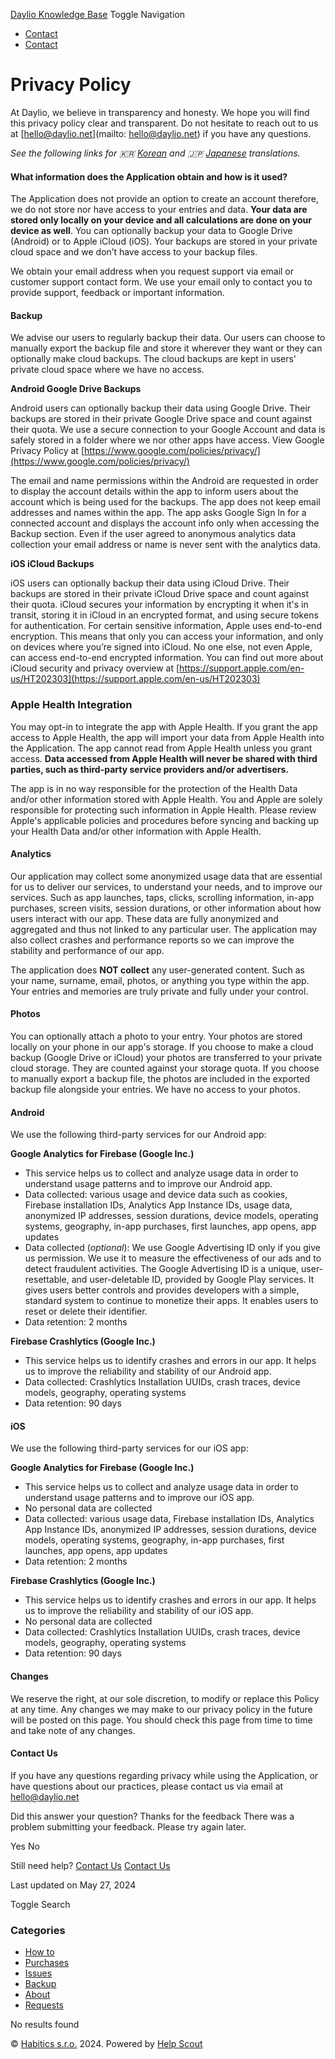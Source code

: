 [Daylio Knowledge Base](https://faq.daylio.net/) Toggle Navigation

* [Contact](#)
* [Contact](#)

Privacy Policy
==============

[](javascript:window.print() "Print this article")

At Daylio, we believe in transparency and honesty. We hope you will find this privacy policy clear and transparent. Do not hesitate to reach out to us at [hello@daylio.net](mailto: hello@daylio.net) if you have any questions.

_See the following links for 🇰🇷_ [_Korean_](https://faq.daylio.net/article/86-privacypolicyko) _and 🇯🇵_ [_Japanese_](https://faq.daylio.net/article/87-privacypolicyjp) _translations._

#### What information does the Application obtain and how is it used?

The Application does not provide an option to create an account therefore, we do not store nor have access to your entries and data. **Your data are stored only locally on your device and all calculations are done on your device as well**. You can optionally backup your data to Google Drive (Android) or to Apple iCloud (iOS). Your backups are stored in your private cloud space and we don’t have access to your backup files.

We obtain your email address when you request support via email or customer support contact form. We use your email only to contact you to provide support, feedback or important information.

#### Backup

We advise our users to regularly backup their data. Our users can choose to manually export the backup file and store it wherever they want or they can optionally make cloud backups. The cloud backups are kept in users' private cloud space where we have no access.

**Android Google Drive Backups**

Android users can optionally backup their data using Google Drive. Their backups are stored in their private Google Drive space and count against their quota. We use a secure connection to your Google Account and data is safely stored in a folder where we nor other apps have access. View Google Privacy Policy at [https://www.google.com/policies/privacy/](https://www.google.com/policies/privacy/)

The email and name permissions within the Android are requested in order to display the account details within the app to inform users about the account which is being used for the backups. The app does not keep email addresses and names within the app. The app asks Google Sign In for a connected account and displays the account info only when accessing the Backup section. Even if the user agreed to anonymous analytics data collection your email address or name is never sent with the analytics data.

[](https://support.apple.com/en-us/HT202303)

**iOS iCloud Backups**

iOS users can optionally backup their data using iCloud Drive. Their backups are stored in their private iCloud Drive space and count against their quota. iCloud secures your information by encrypting it when it's in transit, storing it in iCloud in an encrypted format, and using secure tokens for authentication. For certain sensitive information, Apple uses end-to-end encryption. This means that only you can access your information, and only on devices where you’re signed into iCloud. No one else, not even Apple, can access end-to-end encrypted information. You can find out more about iCloud security and privacy overview at [https://support.apple.com/en-us/HT202303](https://support.apple.com/en-us/HT202303)

  

### **Apple Health Integration**

You may opt-in to integrate the app with Apple Health. If you grant the app access to Apple Health, the app will import your data from Apple Health into the Application. The app cannot read from Apple Health unless you grant access. **Data accessed from Apple Health will never be shared with third parties, such as third-party service providers and/or advertisers.**

The app is in no way responsible for the protection of the Health Data and/or other information stored with Apple Health. You and Apple are solely responsible for protecting such information in Apple Health. Please review Apple's applicable policies and procedures before syncing and backing up your Health Data and/or other information with Apple Health.

  

#### Analytics

Our application may collect some anonymized usage data that are essential for us to deliver our services, to understand your needs, and to improve our services. Such as app launches, taps, clicks, scrolling information, in-app purchases, screen visits, session durations, or other information about how users interact with our app. These data are fully anonymized and aggregated and thus not linked to any particular user. The application may also collect crashes and performance reports so we can improve the stability and performance of our app.

The application does **NOT collect** any user-generated content. Such as your name, surname, email, photos, or anything you type within the app. Your entries and memories are truly private and fully under your control.

#### Photos

You can optionally attach a photo to your entry. Your photos are stored locally on your phone in our app's storage. If you choose to make a cloud backup (Google Drive or iCloud) your photos are transferred to your private cloud storage. They are counted against your storage quota. If you choose to manually export a backup file, the photos are included in the exported backup file alongside your entries. We have no access to your photos.

#### Android

We use the following third-party services for our Android app:

**Google Analytics for Firebase (Google Inc.)**

* This service helps us to collect and analyze usage data in order to understand usage patterns and to improve our Android app.
* Data collected: various usage and device data such as cookies, Firebase installation IDs, Analytics App Instance IDs, usage data, anonymized IP addresses, session durations, device models, operating systems, geography, in-app purchases, first launches, app opens, app updates
* Data collected (_optional_): We use Google Advertising ID only if you give us permission. We use it to measure the effectiveness of our ads and to detect fraudulent activities. The Google Advertising ID is a unique, user-resettable, and user-deletable ID, provided by Google Play services. It gives users better controls and provides developers with a simple, standard system to continue to monetize their apps. It enables users to reset or delete their identifier.
* Data retention: 2 months

**Firebase Crashlytics (Google Inc.)**

* This service helps us to identify crashes and errors in our app. It helps us to improve the reliability and stability of our Android app.
* Data collected: Crashlytics Installation UUIDs, crash traces, device models, geography, operating systems
* Data retention: 90 days

#### iOS

We use the following third-party services for our iOS app:

**Google Analytics for Firebase (Google Inc.)**

* This service helps us to collect and analyze usage data in order to understand usage patterns and to improve our iOS app.
* No personal data are collected
* Data collected: various usage data, Firebase installation IDs, Analytics App Instance IDs, anonymized IP addresses, session durations, device models, operating systems, geography, in-app purchases, first launches, app opens, app updates
* Data retention: 2 months

**Firebase Crashlytics (Google Inc.)**

* This service helps us to identify crashes and errors in our app. It helps us to improve the reliability and stability of our iOS app.
* No personal data are collected
* Data collected: Crashlytics Installation UUIDs, crash traces, device models, geography, operating systems
* Data retention: 90 days

#### Changes

We reserve the right, at our sole discretion, to modify or replace this Policy at any time. Any changes we may make to our privacy policy in the future will be posted on this page. You should check this page from time to time and take note of any changes.

#### Contact Us

If you have any questions regarding privacy while using the Application, or have questions about our practices, please contact us via email at [hello@daylio.net](mailto:hello@daylio.net)

Did this answer your question? Thanks for the feedback There was a problem submitting your feedback. Please try again later.

Yes No

Still need help? [Contact Us](#) [Contact Us](#)

Last updated on May 27, 2024

  Toggle Search

### Categories

* [How to](https://faq.daylio.net/category/41-how-to)
* [Purchases](https://faq.daylio.net/category/99-purchases)
* [Issues](https://faq.daylio.net/category/22-issues)
* [Backup](https://faq.daylio.net/category/20-backup)
* [About](https://faq.daylio.net/category/23-about)
* [Requests](https://faq.daylio.net/category/21-requests)

No results found

© [Habitics s.r.o.](http://daylio.net/) 2024. Powered by [Help Scout](https://www.helpscout.com/knowledge-base/?co=Habitics+s.r.o.&utm_source=docs&utm_medium=footerlink&utm_campaign=Docs+Branding)